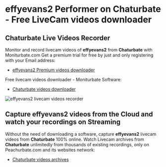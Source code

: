 # effyevans2 Performer on Chaturbate - Free LiveCam videos downloader

## Chaturbate Live Videos Recorder

Monitor and record livecam videos of **effyevans2** from **Chaturbate** with Moniturbate.com
Get a premium trial for free by just and only registering with your Email address:
* [effyevans2 Premium videos downloader](https://moniturbate.com/request-demo-licence-key.html)

Free livecam videos downloader - Moniturbate Software:
* [Chaturbate videos downloader](https://moniturbate.com/moniturbate-download-software.html)

![effyevans2 livecam videos recorder](https://peachurnet.com/templates/moniturbate-software.png)


## Capture effyevans2 videos from the Cloud and watch your recordings on Streaming

Without the need of downloading a software, capture **effyevans2** livecam videos from **Chaturbate** 100% online.
Watch Livecam archives from **Chaturbate** unlimitedly from thousands of existing recordings, only on Peachurbate.com and its websites network:
* [Chaturbate videos archives](https://peachurnet.com/)
